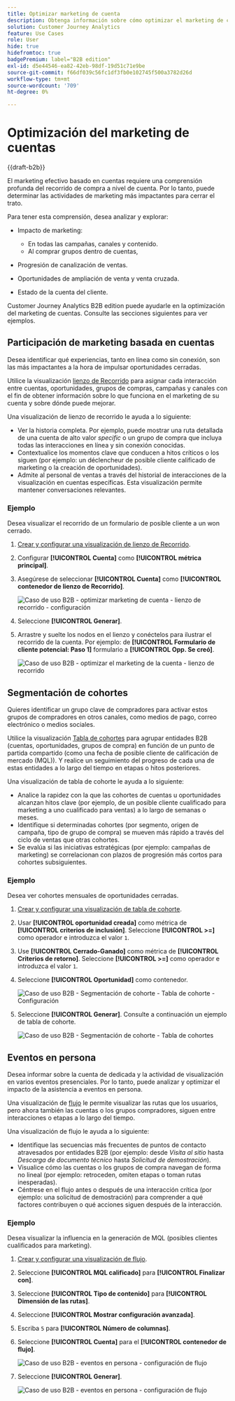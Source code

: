 ```yaml
---
title: Optimizar marketing de cuenta
description: Obtenga información sobre cómo optimizar el marketing de cuentas con Customer Journey Analytics B2B edition.
solution: Customer Journey Analytics
feature: Use Cases
role: User
hide: true
hidefromtoc: true
badgePremium: label="B2B edition"
exl-id: d5e44546-ea82-42eb-98df-19d51c71e9be
source-git-commit: f66df039c56fc1df3fb0e102745f500a3782d26d
workflow-type: tm+mt
source-wordcount: '709'
ht-degree: 0%

---
```


# Optimización del marketing de cuentas

{{draft-b2b}}

El marketing efectivo basado en cuentas requiere una comprensión profunda del recorrido de compra a nivel de cuenta. Por lo tanto, puede determinar las actividades de marketing más impactantes para cerrar el trato.

Para tener esta comprensión, desea analizar y explorar:

* Impacto de marketing:

   * En todas las campañas, canales y contenido.
   * Al comprar grupos dentro de cuentas,

* Progresión de canalización de ventas.
* Oportunidades de ampliación de venta y venta cruzada.
* Estado de la cuenta del cliente.


Customer Journey Analytics B2B edition puede ayudarle en la optimización del marketing de cuentas. Consulte las secciones siguientes para ver ejemplos.


## Participación de marketing basada en cuentas

Desea identificar qué experiencias, tanto en línea como sin conexión, son las más impactantes a la hora de impulsar oportunidades cerradas.

Utilice la visualización [lienzo de Recorrido](/help/analysis-workspace/visualizations/journey-canvas/journey-canvas.md) para asignar cada interacción entre cuentas, oportunidades, grupos de compras, campañas y canales con el fin de obtener información sobre lo que funciona en el marketing de su cuenta y sobre dónde puede mejorar.

Una visualización de lienzo de recorrido le ayuda a lo siguiente:

* Ver la historia completa. Por ejemplo, puede mostrar una ruta detallada de una cuenta de alto valor *specific* o un grupo de compra que incluya todas las interacciones en línea y sin conexión conocidas.
* Contextualice los momentos clave que conducen a hitos críticos o los siguen (por ejemplo: un déclencheur de posible cliente calificado de marketing o la creación de oportunidades).
* Admite al personal de ventas a través del historial de interacciones de la visualización en cuentas específicas. Esta visualización permite mantener conversaciones relevantes.

### Ejemplo

Desea visualizar el recorrido de un formulario de posible cliente a un won cerrado.

1. [Crear y configurar una visualización de lienzo de Recorrido](/help/analysis-workspace/visualizations/journey-canvas/configure-journey-canvas.md).
1. Configurar **[!UICONTROL Cuenta]** como **[!UICONTROL métrica principal]**.
1. Asegúrese de seleccionar **[!UICONTROL Cuenta]** como **[!UICONTROL contenedor de lienzo de Recorrido]**.

   ![Caso de uso B2B - optimizar marketing de cuenta - lienzo de recorrido - configuración](assets/b2b-uc-optimize-marketing-journey-canvas-config.png)

1. Seleccione **[!UICONTROL Generar]**.
1. Arrastre y suelte los nodos en el lienzo y conéctelos para ilustrar el recorrido de la cuenta. Por ejemplo: de **[!UICONTROL Formulario de cliente potencial: Paso 1]** formulario a **[!UICONTROL Opp. Se creó]**.

   ![Caso de uso B2B - optimizar el marketing de la cuenta - lienzo de recorrido](assets/b2b-uc-optimize-marketing-journey-canvas.png)


## Segmentación de cohortes

Quieres identificar un grupo clave de compradores para activar estos grupos de compradores en otros canales, como medios de pago, correo electrónico o medios sociales.

Utilice la visualización [Tabla de cohortes](/help/analysis-workspace/visualizations/cohort-table/cohort-analysis.md) para agrupar entidades B2B (cuentas, oportunidades, grupos de compra) en función de un punto de partida compartido (como una fecha de posible cliente de calificación de mercado (MQL)). Y realice un seguimiento del progreso de cada una de estas entidades a lo largo del tiempo en etapas o hitos posteriores.

Una visualización de tabla de cohorte le ayuda a lo siguiente:

* Analice la rapidez con la que las cohortes de cuentas u oportunidades alcanzan hitos clave (por ejemplo, de un posible cliente cualificado para marketing a uno cualificado para ventas) a lo largo de semanas o meses.
* Identifique si determinadas cohortes (por segmento, origen de campaña, tipo de grupo de compra) se mueven más rápido a través del ciclo de ventas que otras cohortes.
* Se evalúa si las iniciativas estratégicas (por ejemplo: campañas de marketing) se correlacionan con plazos de progresión más cortos para cohortes subsiguientes.

### Ejemplo

Desea ver cohortes mensuales de oportunidades cerradas.

1. [Crear y configurar una visualización de tabla de cohorte](/help/analysis-workspace/visualizations/cohort-table/t-cohort.md).
1. Usar **[!UICONTROL oportunidad creada]** como métrica de **[!UICONTROL criterios de inclusión]**. Seleccione **[!UICONTROL >=]** como operador e introduzca el valor `1`.
1. Use **[!UICONTROL Cerrado-Ganado]** como métrica de **[!UICONTROL Criterios de retorno]**. Seleccione **[!UICONTROL >=]** como operador e introduzca el valor `1`.
1. Seleccione **[!UICONTROL Oportunidad]** como contenedor.

   ![Caso de uso B2B - Segmentación de cohorte - Tabla de cohorte - Configuración](assets/b2b-uc-optimize-marketing-cohort-table-config.png)

1. Seleccione **[!UICONTROL Generar]**. Consulte a continuación un ejemplo de tabla de cohorte.

   ![Caso de uso B2B - Segmentación de cohorte - Tabla de cohortes](assets/b2b-uc-optimize-marketing-cohort-table.png)


## Eventos en persona

Desea informar sobre la cuenta de dedicada y la actividad de visualización en varios eventos presenciales. Por lo tanto, puede analizar y optimizar el impacto de la asistencia a eventos en persona.

Una visualización de [flujo](/help/analysis-workspace/visualizations/c-flow/flow.md) le permite visualizar las rutas que los usuarios, pero ahora también las cuentas o los grupos compradores, siguen entre interacciones o etapas a lo largo del tiempo.

Una visualización de flujo le ayuda a lo siguiente:

* Identifique las secuencias más frecuentes de puntos de contacto atravesados por entidades B2B (por ejemplo: desde *Visita al sitio* hasta *Descarga de documento técnico* hasta *Solicitud de demostración*).
* Visualice cómo las cuentas o los grupos de compra navegan de forma no lineal (por ejemplo: retroceden, omiten etapas o toman rutas inesperadas).
* Céntrese en el flujo antes o después de una interacción crítica (por ejemplo: una solicitud de demostración) para comprender a qué factores contribuyen o qué acciones siguen después de la interacción.

### Ejemplo

Desea visualizar la influencia en la generación de MQL (posibles clientes cualificados para marketing).

1. [Crear y configurar una visualización de flujo](/help/analysis-workspace/visualizations/c-flow/create-flow.md).
1. Seleccione **[!UICONTROL MQL calificado]** para **[!UICONTROL Finalizar con]**.
1. Seleccione **[!UICONTROL Tipo de contenido]** para **[!UICONTROL Dimensión de las rutas]**.
1. Seleccione **[!UICONTROL Mostrar configuración avanzada]**.
1. Escriba `5` para **[!UICONTROL Número de columnas]**.
1. Seleccione **[!UICONTROL Cuenta]** para el **[!UICONTROL contenedor de flujo]**.

   ![Caso de uso B2B - eventos en persona - configuración de flujo](assets/b2b-uc-optimize-marketing-flow-config.png)

1. Seleccione **[!UICONTROL Generar]**.

   ![Caso de uso B2B - eventos en persona - configuración de flujo](assets/b2b-uc-optimize-marketing-flow.png)

